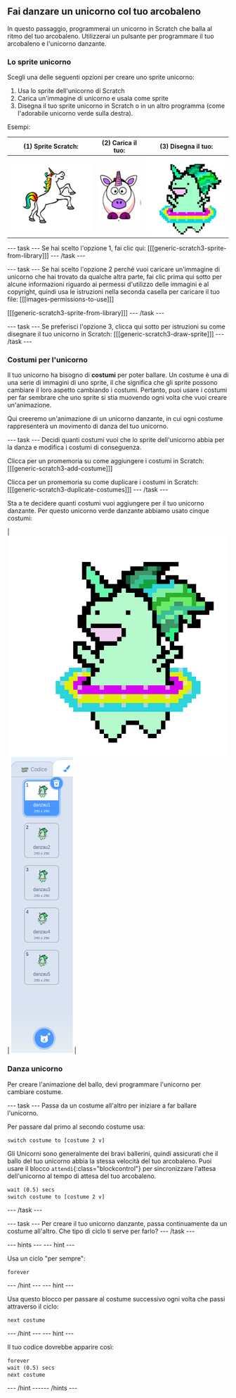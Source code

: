 ## Fai danzare un unicorno col tuo arcobaleno

In questo passaggio, programmerai un unicorno in Scratch che balla al ritmo del tuo arcobaleno. Utilizzerai un pulsante per programmare il tuo arcobaleno e l'unicorno danzante.

### Lo sprite unicorno

Scegli una delle seguenti opzioni per creare uno sprite unicorno:

1. Usa lo sprite dell'unicorno di Scratch
2. Carica un'immagine di unicorno e usala come sprite
3. Disegna il tuo sprite unicorno in Scratch o in un altro programma (come l'adorabile unicorno verde sulla destra).

Esempi:

|              (1) Sprite Scratch:               |           (2) Carica il tuo:           |             (3) Disegna il tuo:             |
|:----------------------------------------------:|:--------------------------------------:|:-------------------------------------------:|
| ![Unicorno Scratch](images/scratchunicorn.png) | ![Unicorno Web](images/webunicorn.png) | ![Disegna Unicorno](images/drawunicorn.png) |

--- task --- Se hai scelto l'opzione 1, fai clic qui: 
[[[generic-scratch3-sprite-from-library]]] 
--- /task ---

--- task --- Se hai scelto l'opzione 2 perché vuoi caricare un'immagine di unicorno che hai trovato da qualche altra parte, fai clic prima qui sotto per alcune informazioni riguardo ai permessi d'utilizzo delle immagini e al copyright, quindi usa le istruzioni nella seconda casella per caricare il tuo file: 
[[[images-permissions-to-use]]]

[[[generic-scratch3-sprite-from-library]]] 
--- /task ---

--- task --- Se preferisci l'opzione 3, clicca qui sotto per istruzioni su come disegnare il tuo unicorno in Scratch: 
[[[generic-scratch3-draw-sprite]]] 
--- /task ---

### Costumi per l'unicorno

Il tuo unicorno ha bisogno di **costumi** per poter ballare. Un costume è una di una serie di immagini di uno sprite, il che significa che gli sprite possono cambiare il loro aspetto cambiando i costumi. Pertanto, puoi usare i costumi per far sembrare che uno sprite si stia muovendo ogni volta che vuoi creare un'animazione.

Qui creeremo un'animazione di un unicorno danzante, in cui ogni costume rappresenterà un movimento di danza del tuo unicorno.

--- task --- Decidi quanti costumi vuoi che lo sprite dell'unicorno abbia per la danza e modifica i costumi di conseguenza.

Clicca per un promemoria su come aggiungere i costumi in Scratch: 
[[[generic-scratch3-add-costume]]]

Clicca per un promemoria su come duplicare i costumi in Scratch: 
[[[generic-scratch3-duplicate-costumes]]] 
--- /task ---

Sta a te decidere quanti costumi vuoi aggiungere per il tuo unicorno danzante. Per questo unicorno verde danzante abbiamo usato cinque costumi:

| ![Dancing Unicorn Gif](images/dancingunicorn.gif) | ![Five Costumes](images/fivecostumes.png) |

### Danza unicorno

Per creare l'animazione del ballo, devi programmare l'unicorno per cambiare costume.

--- task --- Passa da un costume all'altro per iniziare a far ballare l'unicorno.

Per passare dal primo al secondo costume usa:

```blocks3
switch costume to [costume 2 v]
```

Gli Unicorni sono generalmente dei bravi ballerini, quindi assicurati che il ballo del tuo unicorno abbia la stessa velocità del tuo arcobaleno. Puoi usare il blocco `attendi`{:class="blockcontrol"} per sincronizzare l'attesa dell'unicorno al tempo di attesa del tuo arcobaleno.

```blocks3
wait (0.5) secs
switch costume to [costume 2 v]
```

--- /task ---

--- task --- Per creare il tuo unicorno danzante, passa continuamente da un costume all'altro. Che tipo di ciclo ti serve per farlo? --- /task ---

--- hints ---
 --- hint ---

Usa un ciclo "per sempre":

```blocks3
forever
```

--- /hint --- --- hint ---

Usa questo blocco per passare al costume successivo ogni volta che passi attraverso il ciclo:

```blocks3
next costume
```

--- /hint --- --- hint ---

Il tuo codice dovrebbe apparire così:

```blocks3
forever
wait (0.5) secs
next costume
```

--- /hint ------ /hints ---